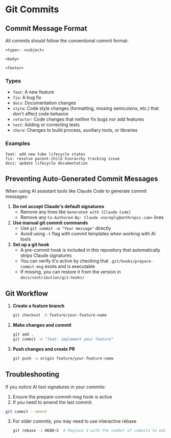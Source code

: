 <!-- 
Copyright (c) 2025 [Eric C. Mumford (@heymumford)](https://github.com/heymumford), Gemini Deep Research, Claude 3.7.
-->

# Git Commits

## Commit Message Format

All commits should follow the conventional commit format:

```
<type>: <subject>

<body>

<footer>
```

### Types

- `feat`: A new feature
- `fix`: A bug fix
- `docs`: Documentation changes
- `style`: Code style changes (formatting, missing semicolons, etc.) that don't affect code behavior
- `refactor`: Code changes that neither fix bugs nor add features
- `test`: Adding or correcting tests
- `chore`: Changes to build process, auxiliary tools, or libraries

### Examples

```
feat: add new tube lifecycle states
fix: resolve parent-child hierarchy tracking issue
docs: update lifecycle documentation
```

## Preventing Auto-Generated Commit Messages

When using AI assistant tools like Claude Code to generate commit messages:

1. **Do not accept Claude's default signatures**
   - Remove any lines like `Generated with [Claude Code]`
   - Remove any `Co-Authored-By: Claude <noreply@anthropic.com>` lines
2. **Use manual git commit commands**
   - Use `git commit -m "Your message"` directly
   - Avoid using `-t` flag with commit templates when working with AI tools
3. **Set up a git hook**
   - A pre-commit hook is included in this repository that automatically strips Claude signatures
   - You can verify it's active by checking that `.git/hooks/prepare-commit-msg` exists and is executable
   - If missing, you can restore it from the version in `docs/contribution/git-hooks/`

## Git Workflow

1. **Create a feature branch**

   ```bash
   git checkout -b feature/your-feature-name
   ```
2. **Make changes and commit**

   ```bash
   git add .
   git commit -m "feat: implement your feature"
   ```
3. **Push changes and create PR**

   ```bash
   git push -u origin feature/your-feature-name
   ```

## Troubleshooting

If you notice AI tool signatures in your commits:
1. Ensure the prepare-commit-msg hook is active
2. If you need to amend the last commit:

```bash
git commit --amend
```

3. For older commits, you may need to use interactive rebase

   ```bash
   git rebase -i HEAD~3  # Replace 3 with the number of commits to edit
   ```
